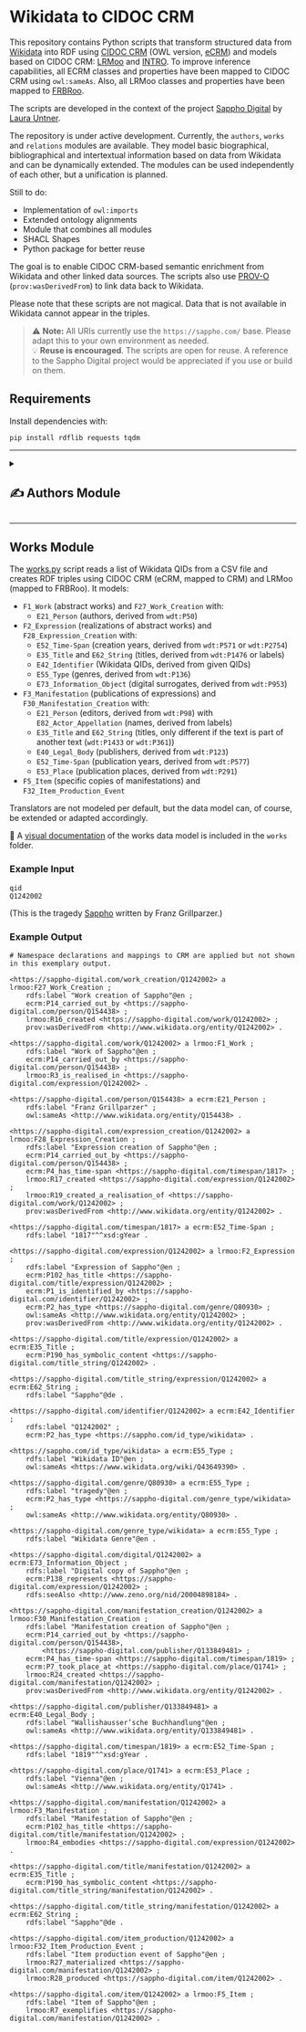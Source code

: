# Wikidata to CIDOC CRM

This repository contains Python scripts that transform structured data from [Wikidata](https://www.wikidata.org/) into RDF using [CIDOC CRM](https://cidoc-crm.org/) (OWL version, [eCRM](https://erlangen-crm.org/docs/ecrm/current/)) and models based on CIDOC CRM: [LRMoo](https://repository.ifla.org/handle/20.500.14598/3677) and [INTRO](https://github.com/BOberreither/INTRO). To improve inference capabilities, all ECRM classes and properties have been mapped to CIDOC CRM using `owl:sameAs`. Also, all LRMoo classes and properties have been mapped to [FRBRoo](https://www.iflastandards.info/fr/frbr/frbroo).

The scripts are developed in the context of the project [Sappho Digital](https://sappho-digital.com/) by [Laura Untner](https://orcid.org/0000-0002-9649-0870).

The repository is under active development. Currently, the `authors`, `works` and `relations` modules are available. They model basic biographical, bibliographical and intertextual information based on data from Wikidata and can be dynamically extended. The modules can be used independently of each other, but a unification is planned.

Still to do:
- Implementation of `owl:imports`
- Extended ontology alignments
- Module that combines all modules
- SHACL Shapes
- Python package for better reuse

The goal is to enable CIDOC CRM-based semantic enrichment from Wikidata and other linked data sources. The scripts also use [PROV-O](https://www.w3.org/TR/prov-o/) (`prov:wasDerivedFrom`) to link data back to Wikidata.

Please note that these scripts are not magical. Data that is not available in Wikidata cannot appear in the triples.

> ⚠️ **Note:** All URIs currently use the `https://sappho.com/` base. Please adapt this to your own environment as needed.  
> 💡 **Reuse is encouraged**. The scripts are open for reuse. A reference to the Sappho Digital project would be appreciated if you use or build on them.

## Requirements

Install dependencies with:

```
pip install rdflib requests tqdm
```

---

<details>

<summary><h2>✍️ Authors Module</h2></summary>
  
The [authors.py](https://github.com/laurauntner/wikidata-to-cidoc-crm/blob/main/authors/authors.py) script reads a list of Wikidata QIDs from a CSV file and creates RDF triples using CIDOC CRM (eCRM, mapped to CRM). It models:

- `E21_Person` with:
  - `E82_Actor_Appellation` (names, derived from labels)
  - `E42_Identifier` (Wikidata QIDs, derived from given QIDs)
  - `E67_Birth` and `E69_Death` events, linked to:
    - `E53_Place` (birth places, derived from `wdt:P19`, and death places, derived from `wdt:P20`)
    - `E52_Time-Span` (birth dates, derived from `wdt:P569`, and death dates, derived from `wdt:P570`)
  - `E55_Type` (genders, derived from `wdt:P21`)
  - `E36_Visual_Item` (visual representations) and `E38_Image` (image reference with Wikimedia `seeAlso`, derived from `wdt:P18`)

📎 A [visual documentation](https://github.com/laurauntner/wikidata-to-cidoc-crm/blob/main/authors/authors.png) of the authors data model is included in the `authors` folder.
    
<h3>Example Input</h3>

```turtle
qid
Q469571
```

This is [Anna Louisa Karsch](https://www.wikidata.org/wiki/Q469571).

<h3>Example Output</h3>

Namespace declarations and mappings to CRM are applied but not shown in this exemplary output.

```turtle
<https://sappho.com/person/Q469571> a ecrm:E21_Person ;
    rdfs:label "Anna Louisa Karsch"@en ;
    ecrm:P131_is_identified_by <https://sappho.com/appellation/Q469571> ;
    ecrm:P1_is_identified_by <https://sappho.com/identifier/Q469571> ;
    ecrm:P98i_was_born <https://sappho.com/birth/Q469571> ;
    ecrm:P100i_died_in <https://sappho.com/death/Q469571> ;
    ecrm:P2_has_type <https://sappho.com/gender/Q6581072> ;
    owl:sameAs <http://www.wikidata.org/entity/Q469571> .

<https://sappho.com/appellation/Q469571> a ecrm:E82_Actor_Appellation ;
    rdfs:label "Anna Louisa Karsch"@en ;
    prov:wasDerivedFrom <http://www.wikidata.org/entity/Q469571> .

<https://sappho.com/identifier/Q469571> a ecrm:E42_Identifier ;
    rdfs:label "Q469571" ;
    ecrm:P2_has_type <https://sappho.com/id_type/wikidata> .

<https://sappho.com/id_type/wikidata> a ecrm:E55_Type ;
    rdfs:label "Wikidata ID"@en .

<https://sappho.com/birth/Q469571> a ecrm:E67_Birth ;
    rdfs:label "Birth of Anna Louisa Karsch"@en ;
    ecrm:P4_has_time-span <https://sappho.com/timespan/17221201> ;
    ecrm:P7_took_place_at <https://sappho.com/place/Q659063> ;
    prov:wasDerivedFrom <http://www.wikidata.org/entity/Q469571> .

<https://sappho.com/death/Q469571> a ecrm:E69_Death ;
    rdfs:label "Death of Anna Louisa Karsch"@en ;
    ecrm:P4_has_time-span <https://sappho.com/timespan/17911012> ;
    ecrm:P7_took_place_at <https://sappho.com/place/Q64> ;
    prov:wasDerivedFrom <http://www.wikidata.org/entity/Q469571> .

<https://sappho.com/place/Q64> a ecrm:E53_Place ;
    rdfs:label "Berlin"@en ;
    owl:sameAs <http://www.wikidata.org/entity/Q64> .

<https://sappho.com/place/Q659063> a ecrm:E53_Place ;
    rdfs:label "Skąpe"@en ;
    owl:sameAs <http://www.wikidata.org/entity/Q659063> .

<https://sappho.com/timespan/17221201> a ecrm:E52_Time-Span ;
    rdfs:label "1722-12-01"^^xsd:date .

<https://sappho.com/timespan/17911012> a ecrm:E52_Time-Span ;
    rdfs:label "1791-10-12"^^xsd:date .

<https://sappho.com/gender/Q6581072> a ecrm:E55_Type ;
    rdfs:label "female"@en ;
    ecrm:P2_has_type <https://sappho.com/gender_type/wikidata> ;
    owl:sameAs <http://www.wikidata.org/entity/Q6581072> .

<https://sappho.com/gender_type/wikidata> a ecrm:E55_Type ;
    rdfs:label "Wikidata Gender"@en .

<https://sappho.com/image/Q469571> a ecrm:E38_Image ;
    ecrm:P65_shows_visual_item <https://sappho.com/visual_item/Q469571> ;
    rdfs:seeAlso <http://commons.wikimedia.org/wiki/Special:FilePath/Karschin%20bild.JPG> ;
    prov:wasDerivedFrom <http://www.wikidata.org/entity/Q469571> .

<https://sappho.com/visual_item/Q469571> a ecrm:E36_Visual_Item ;
    rdfs:label "Visual representation of Anna Louisa Karsch"@en ;
    ecrm:P138_represents <https://sappho.com/person/Q469571> .
```
</details>

---

## Works Module

The [works.py](https://github.com/laurauntner/wikidata-to-cidoc-crm/blob/main/works/works.py) script reads a list of Wikidata QIDs from a CSV file and creates RDF triples using CIDOC CRM (eCRM, mapped to CRM) and LRMoo (mapped to FRBRoo). It models:

- `F1_Work` (abstract works) and `F27_Work_Creation` with:
  - `E21_Person` (authors, derived from `wdt:P50`)
- `F2_Expression` (realizations of abstract works) and `F28_Expression_Creation` with:
  - `E52_Time-Span` (creation years, derived from `wdt:P571` or `wdt:P2754`)
  - `E35_Title` and `E62_String` (titles, derived from `wdt:P1476` or labels)
  - `E42_Identifier` (Wikidata QIDs, derived from given QIDs)
  - `E55_Type` (genres, derived from `wdt:P136`)
  - `E73_Information_Object` (digital surrogates, derived from `wdt:P953`)
- `F3_Manifestation` (publications of expressions) and `F30_Manifestation_Creation` with:
  - `E21_Person` (editors, derived from `wdt:P98`) with `E82_Actor_Appellation` (names, derived from labels)
  - `E35_Title` and `E62_String` (titles, only different if the text is part of another text (`wdt:P1433` or `wdt:P361`))
  - `E40_Legal_Body` (publishers, derived from `wdt:P123`)
  - `E52_Time-Span` (publication years, derived from `wdt:P577`)
  - `E53_Place` (publication places, derived from `wdt:P291`)
- `F5_Item` (specific copies of manifestations) and `F32_Item_Production_Event`

Translators are not modeled per default, but the data model can, of course, be extended or adapted accordingly.

📎 A [visual documentation](https://github.com/laurauntner/wikidata-to-cidoc-crm/blob/main/works/works.png) of the works data model is included in the `works` folder.

### Example Input

```
qid
Q1242002
```
(This is the tragedy [Sappho](https://www.wikidata.org/wiki/Q469571) written by Franz Grillparzer.)

### Example Output

```
# Namespace declarations and mappings to CRM are applied but not shown in this exemplary output.

<https://sappho-digital.com/work_creation/Q1242002> a lrmoo:F27_Work_Creation ;
    rdfs:label "Work creation of Sappho"@en ;
    ecrm:P14_carried_out_by <https://sappho-digital.com/person/Q154438> ;
    lrmoo:R16_created <https://sappho-digital.com/work/Q1242002> ;
    prov:wasDerivedFrom <http://www.wikidata.org/entity/Q1242002> .

<https://sappho-digital.com/work/Q1242002> a lrmoo:F1_Work ;
    rdfs:label "Work of Sappho"@en ;
    ecrm:P14_carried_out_by <https://sappho-digital.com/person/Q154438> ;
    lrmoo:R3_is_realised_in <https://sappho-digital.com/expression/Q1242002> .

<https://sappho-digital.com/person/Q154438> a ecrm:E21_Person ;
    rdfs:label "Franz Grillparzer" ;
    owl:sameAs <http://www.wikidata.org/entity/Q154438> .

<https://sappho-digital.com/expression_creation/Q1242002> a lrmoo:F28_Expression_Creation ;
    rdfs:label "Expression creation of Sappho"@en ;
    ecrm:P14_carried_out_by <https://sappho-digital.com/person/Q154438> ;
    ecrm:P4_has_time-span <https://sappho-digital.com/timespan/1817> ;
    lrmoo:R17_created <https://sappho-digital.com/expression/Q1242002> ;
    lrmoo:R19_created_a_realisation_of <https://sappho-digital.com/work/Q1242002> ;
    prov:wasDerivedFrom <http://www.wikidata.org/entity/Q1242002> .

<https://sappho-digital.com/timespan/1817> a ecrm:E52_Time-Span ;
    rdfs:label "1817"^^xsd:gYear .

<https://sappho-digital.com/expression/Q1242002> a lrmoo:F2_Expression ;
    rdfs:label "Expression of Sappho"@en ;
    ecrm:P102_has_title <https://sappho-digital.com/title/expression/Q1242002> ;
    ecrm:P1_is_identified_by <https://sappho-digital.com/identifier/Q1242002> ;
    ecrm:P2_has_type <https://sappho-digital.com/genre/Q80930> ;
    owl:sameAs <http://www.wikidata.org/entity/Q1242002> ;
    prov:wasDerivedFrom <http://www.wikidata.org/entity/Q1242002> .

<https://sappho-digital.com/title/expression/Q1242002> a ecrm:E35_Title ;
    ecrm:P190_has_symbolic_content <https://sappho-digital.com/title_string/Q1242002> .

<https://sappho-digital.com/title_string/expression/Q1242002> a ecrm:E62_String ;
    rdfs:label "Sappho"@de .

<https://sappho-digital.com/identifier/Q1242002> a ecrm:E42_Identifier ;
    rdfs:label "Q1242002" ;
    ecrm:P2_has_type <https://sappho.com/id_type/wikidata> .

<https://sappho.com/id_type/wikidata> a ecrm:E55_Type ;
    rdfs:label "Wikidata ID"@en ;
    owl:sameAs <https://www.wikidata.org/wiki/Q43649390> .

<https://sappho-digital.com/genre/Q80930> a ecrm:E55_Type ;
    rdfs:label "tragedy"@en ;
    ecrm:P2_has_type <https://sappho-digital.com/genre_type/wikidata> ;
    owl:sameAs <http://www.wikidata.org/entity/Q80930> .

<https://sappho-digital.com/genre_type/wikidata> a ecrm:E55_Type ;
    rdfs:label "Wikidata Genre"@en .

<https://sappho-digital.com/digital/Q1242002> a ecrm:E73_Information_Object ;
    rdfs:label "Digital copy of Sappho"@en ;
    ecrm:P138_represents <https://sappho-digital.com/expression/Q1242002> ;
    rdfs:seeAlso <http://www.zeno.org/nid/20004898184> .

<https://sappho-digital.com/manifestation_creation/Q1242002> a lrmoo:F30_Manifestation_Creation ;
    rdfs:label "Manifestation creation of Sappho"@en ;
    ecrm:P14_carried_out_by <https://sappho-digital.com/person/Q154438>,
        <https://sappho-digital.com/publisher/Q133849481> ;
    ecrm:P4_has_time-span <https://sappho-digital.com/timespan/1819> ;
    ecrm:P7_took_place_at <https://sappho-digital.com/place/Q1741> ;
    lrmoo:R24_created <https://sappho-digital.com/manifestation/Q1242002> ;
    prov:wasDerivedFrom <http://www.wikidata.org/entity/Q1242002> .

<https://sappho-digital.com/publisher/Q133849481> a ecrm:E40_Legal_Body ;
    rdfs:label "Wallishausser’sche Buchhandlung"@en ;
    owl:sameAs <http://www.wikidata.org/entity/Q133849481> .

<https://sappho-digital.com/timespan/1819> a ecrm:E52_Time-Span ;
    rdfs:label "1819"^^xsd:gYear .

<https://sappho-digital.com/place/Q1741> a ecrm:E53_Place ;
    rdfs:label "Vienna"@en ;
    owl:sameAs <http://www.wikidata.org/entity/Q1741> .

<https://sappho-digital.com/manifestation/Q1242002> a lrmoo:F3_Manifestation ;
    rdfs:label "Manifestation of Sappho"@en ;
    ecrm:P102_has_title <https://sappho-digital.com/title/manifestation/Q1242002> ;
    lrmoo:R4_embodies <https://sappho-digital.com/expression/Q1242002> .

<https://sappho-digital.com/title/manifestation/Q1242002> a ecrm:E35_Title ;
    ecrm:P190_has_symbolic_content <https://sappho-digital.com/title_string/manifestation/Q1242002> .

<https://sappho-digital.com/title_string/manifestation/Q1242002> a ecrm:E62_String ;
    rdfs:label "Sappho"@de .

<https://sappho-digital.com/item_production/Q1242002> a lrmoo:F32_Item_Production_Event ;
    rdfs:label "Item production event of Sappho"@en ;
    lrmoo:R27_materialized <https://sappho-digital.com/manifestation/Q1242002> ;
    lrmoo:R28_produced <https://sappho-digital.com/item/Q1242002> .

<https://sappho-digital.com/item/Q1242002> a lrmoo:F5_Item ;
    rdfs:label "Item of Sappho"@en ;
    lrmoo:R7_exemplifies <https://sappho-digital.com/manifestation/Q1242002> .
```
